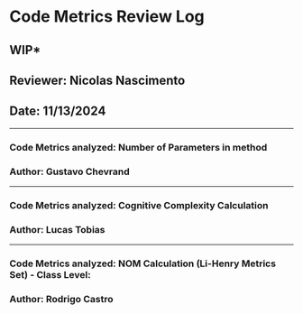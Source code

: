 # Code Metrics Review Log

## WIP*

## Reviewer: Nicolas Nascimento
## Date: 11/13/2024

---

### Code Metrics analyzed: Number of Parameters in method
### Author: Gustavo Chevrand



---

### Code Metrics analyzed: Cognitive Complexity Calculation
### Author: Lucas Tobias


---

### Code Metrics analyzed: NOM Calculation (Li-Henry Metrics Set) - Class Level:
### Author: Rodrigo Castro




